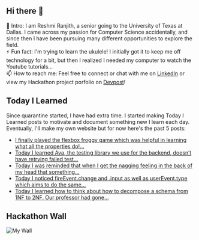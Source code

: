 ## Hi there 👋

🔭  Intro: I am Reshmi Ranjith, a senior going to the University of Texas at Dallas. I came across my passion for Computer Science accidentally, and since then I have been pursuing many different opportunities to explore the field.
<br/> ⚡ Fun fact: I'm trying to learn the ukulele! I initially got it to keep me off technology for a bit, but then I realized I needed my computer to watch the Youtube tutorials...
<br/>📫  How to reach me: Feel free to connect or chat with me on [LinkedIn](https://www.linkedin.com/in/reshmi-ranjith/) or view my Hackathon project porfolio on [Devpost](https://devpost.com/ReshmiCode)!

## Today I Learned

Since quarantine started, I have had extra time. I started making Today I Learned posts to motivate and document something new I learn each day. Eventually, I'll make my own website but for now here's the past 5 posts:

<!-- BLOG-POST-LIST:START -->
- [I finally played the flexbox froggy game which was helpful in learning what all the properties do!...](https://simplyprogramming.tumblr.com/post/637901201073127424)
- [Today I learned Ava, the testing library we use for the backend, doesn’t have retrying failed test...](https://simplyprogramming.tumblr.com/post/637873415874887680)
- [Today I was reminded that when I get the nagging feeling in the back of my head that something...](https://simplyprogramming.tumblr.com/post/635048616292237312)
- [Today I noticed fireEvent.change and .input as well as userEvent.type which aims to do the same...](https://simplyprogramming.tumblr.com/post/634596625938038784)
- [Today I learned how to think about how to decompose a schema from 1NF to 2NF. Our professor had gone...](https://simplyprogramming.tumblr.com/post/633142201330892800)
<!-- BLOG-POST-LIST:END -->

## Hackathon Wall

![My Wall](https://idemoed.vercel.app/api/wall?username=ReshmiCode)
